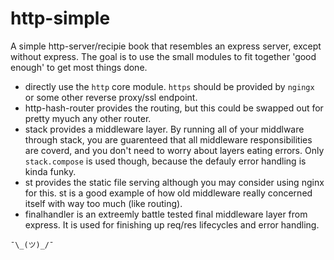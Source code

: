 # http-simple

A simple http-server/recipie book that resembles an express server, except without express.  The goal is to use the small modules to fit together 'good enough' to get most things done.

- directly use the `http` core module.  `https` should be provided by `ngingx` or some other reverse proxy/ssl endpoint.
- http-hash-router provides the routing, but this could be swapped out for pretty myuch any other router.
- stack provides a middleware layer.  By running all of your middlware through stack, you are guarenteed that all middleware responsibilities are coverd, and you don't need to worry about layers eating errors.  Only `stack.compose` is used though, because the defauly error handling is kinda funky. 
- st provides the static file serving although you may consider using nginx for this.  st is a good example of how old middleware really concerned itself with way too much (like routing).
- finalhandler is an extreemly battle tested final middleware layer from express.  It is used for finishing up req/res lifecycles and error handling.

`¯\_(ツ)_/¯`


